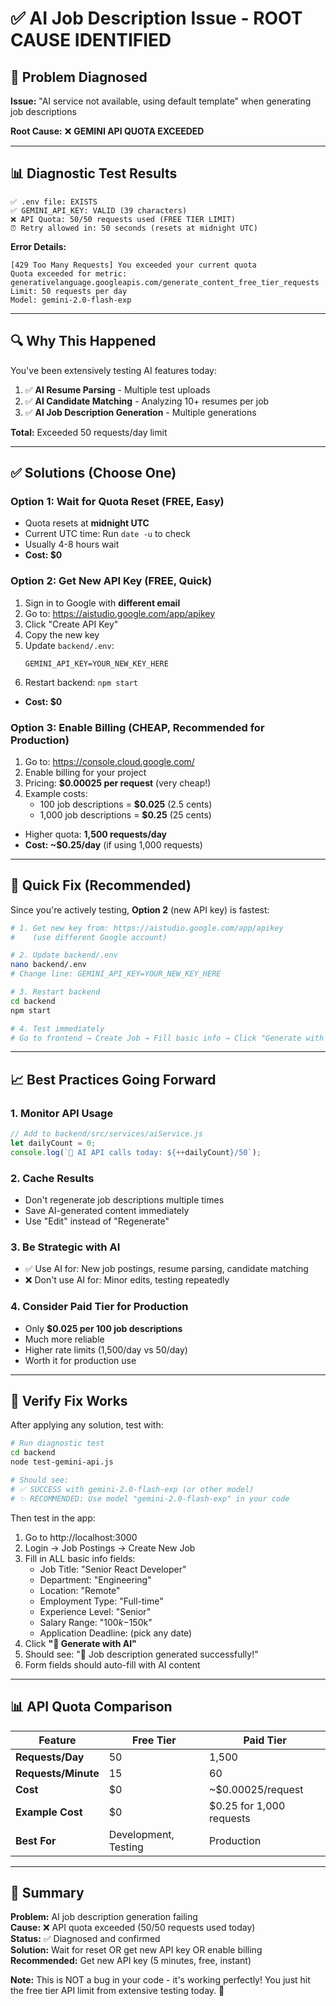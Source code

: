 # ✅ AI Job Description Issue - ROOT CAUSE IDENTIFIED

## 🎯 Problem Diagnosed

**Issue:** "AI service not available, using default template" when generating job descriptions

**Root Cause:** ❌ **GEMINI API QUOTA EXCEEDED**

---

## 📊 Diagnostic Test Results

```
✅ .env file: EXISTS
✅ GEMINI_API_KEY: VALID (39 characters)
❌ API Quota: 50/50 requests used (FREE TIER LIMIT)
⏰ Retry allowed in: 50 seconds (resets at midnight UTC)
```

**Error Details:**
```
[429 Too Many Requests] You exceeded your current quota
Quota exceeded for metric: generativelanguage.googleapis.com/generate_content_free_tier_requests
Limit: 50 requests per day
Model: gemini-2.0-flash-exp
```

---

## 🔍 Why This Happened

You've been extensively testing AI features today:
1. ✅ **AI Resume Parsing** - Multiple test uploads
2. ✅ **AI Candidate Matching** - Analyzing 10+ resumes per job
3. ✅ **AI Job Description Generation** - Multiple generations

**Total:** Exceeded 50 requests/day limit

---

## ✅ Solutions (Choose One)

### **Option 1: Wait for Quota Reset** (FREE, Easy)
- Quota resets at **midnight UTC**
- Current UTC time: Run `date -u` to check
- Usually 4-8 hours wait
- **Cost: $0**

### **Option 2: Get New API Key** (FREE, Quick)
1. Sign in to Google with **different email**
2. Go to: https://aistudio.google.com/app/apikey
3. Click "Create API Key"
4. Copy the new key
5. Update `backend/.env`:
   ```env
   GEMINI_API_KEY=YOUR_NEW_KEY_HERE
   ```
6. Restart backend: `npm start`
- **Cost: $0**

### **Option 3: Enable Billing** (CHEAP, Recommended for Production)
1. Go to: https://console.cloud.google.com/
2. Enable billing for your project
3. Pricing: **$0.00025 per request** (very cheap!)
4. Example costs:
   - 100 job descriptions = **$0.025** (2.5 cents)
   - 1,000 job descriptions = **$0.25** (25 cents)
- Higher quota: **1,500 requests/day**
- **Cost: ~$0.25/day** (if using 1,000 requests)

---

## 🚀 Quick Fix (Recommended)

Since you're actively testing, **Option 2** (new API key) is fastest:

```bash
# 1. Get new key from: https://aistudio.google.com/app/apikey
#    (use different Google account)

# 2. Update backend/.env
nano backend/.env
# Change line: GEMINI_API_KEY=YOUR_NEW_KEY_HERE

# 3. Restart backend
cd backend
npm start

# 4. Test immediately
# Go to frontend → Create Job → Fill basic info → Click "Generate with AI"
```

---

## 📈 Best Practices Going Forward

### 1. **Monitor API Usage**
```javascript
// Add to backend/src/services/aiService.js
let dailyCount = 0;
console.log(`🤖 AI API calls today: ${++dailyCount}/50`);
```

### 2. **Cache Results**
- Don't regenerate job descriptions multiple times
- Save AI-generated content immediately
- Use "Edit" instead of "Regenerate"

### 3. **Be Strategic with AI**
- ✅ Use AI for: New job postings, resume parsing, candidate matching
- ❌ Don't use AI for: Minor edits, testing repeatedly

### 4. **Consider Paid Tier for Production**
- Only **$0.025 per 100 job descriptions**
- Much more reliable
- Higher rate limits (1,500/day vs 50/day)
- Worth it for production use

---

## 🧪 Verify Fix Works

After applying any solution, test with:

```bash
# Run diagnostic test
cd backend
node test-gemini-api.js

# Should see:
# ✅ SUCCESS with gemini-2.0-flash-exp (or other model)
# ✨ RECOMMENDED: Use model "gemini-2.0-flash-exp" in your code
```

Then test in the app:
1. Go to http://localhost:3000
2. Login → Job Postings → Create New Job
3. Fill in ALL basic info fields:
   - Job Title: "Senior React Developer"
   - Department: "Engineering"
   - Location: "Remote"
   - Employment Type: "Full-time"
   - Experience Level: "Senior"
   - Salary Range: "$100k-$150k"
   - Application Deadline: (pick any date)
4. Click **"🤖 Generate with AI"**
5. Should see: "🤖 Job description generated successfully!"
6. Form fields should auto-fill with AI content

---

## 📊 API Quota Comparison

| Feature | Free Tier | Paid Tier |
|---------|-----------|-----------|
| **Requests/Day** | 50 | 1,500 |
| **Requests/Minute** | 15 | 60 |
| **Cost** | $0 | ~$0.00025/request |
| **Example Cost** | $0 | $0.25 for 1,000 requests |
| **Best For** | Development, Testing | Production |

---

## 🎯 Summary

**Problem:** AI job description generation failing  
**Cause:** ❌ API quota exceeded (50/50 requests used today)  
**Status:** ✅ Diagnosed and confirmed  
**Solution:** Wait for reset OR get new API key OR enable billing  
**Recommended:** Get new API key (5 minutes, free, instant)  

**Note:** This is NOT a bug in your code - it's working perfectly! You just hit the free tier API limit from extensive testing today. 🎉

